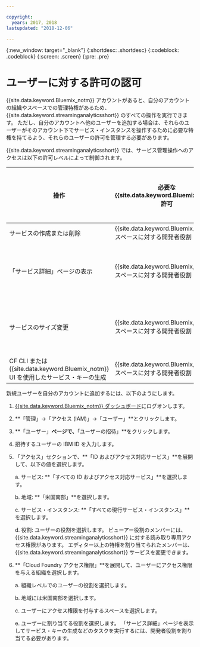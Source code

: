```yaml
---

copyright:
  years: 2017, 2018
lastupdated: "2018-12-06"

---
```


<!-- Attribute definitions -->
{:new_window: target="_blank"}
{:shortdesc: .shortdesc}
{:codeblock: .codeblock}
{:screen: .screen}
{:pre: .pre}

# ユーザーに対する許可の認可

{{site.data.keyword.Bluemix_notm}} アカウントがあると、自分のアカウントの組織やスペースでの管理特権があるため、{{site.data.keyword.streaminganalyticsshort}} のすべての操作を実行できます。 ただし、自分のアカウントへ他のユーザーを追加する場合は、それらのユーザーがそのアカウント下でサービス・インスタンスを操作するために必要な特権を持てるよう、それらのユーザーの許可を管理する必要があります。

{{site.data.keyword.streaminganalyticsshort}} では、サービス管理操作へのアクセスは以下の許可レベルによって制御されます。

| 操作 | 必要な {{site.data.keyword.Bluemix_notm}} 許可 | 必要な IAM 許可 |
|-----------|------------------------------|--------------------------|
| サービスの作成または削除 | {{site.data.keyword.Bluemix_notm}} スペースに対する開発者役割 | なし |
| 「サービス詳細」ページの表示 | {{site.data.keyword.Bluemix_notm}} スペースに対する開発者役割 | ビューアー以上 |
| サービスのサイズ変更   | {{site.data.keyword.Bluemix_notm}} スペースに対する開発者役割 | エディター以上 |
| CF CLI または {{site.data.keyword.Bluemix_notm}} UI を使用したサービス・キーの生成 | {{site.data.keyword.Bluemix_notm}} スペースに対する開発者役割 | なし |

新規ユーザーを自分のアカウントに追加するには、以下のようにします。

1.	[{{site.data.keyword.Bluemix_notm}} ダッシュボード](https://{DomainName})にログオンします。

2.	**「管理」->「アクセス (IAM)」->「ユーザー」**とクリックします。

3.	**「ユーザー」**ページで、**「ユーザーの招待」**をクリックします。

4.	招待するユーザーの IBM ID を入力します。

5.	「アクセス」セクションで、**「ID およびアクセス対応サービス」**を展開して、以下の値を選択します。

	a.	サービス: **「すべての ID およびアクセス対応サービス」**を選択します。

	b.	地域: **「米国南部」**を選択します。

	c.	サービス・インスタンス: **「すべての現行サービス・インスタンス」**を選択します。

	d.	役割: ユーザーの役割を選択します。 ビューアー役割のメンバーには、{{site.data.keyword.streaminganalyticsshort}} に対する読み取り専用アクセス権限があります。 エディター以上の特権を割り当てられたメンバーは、{{site.data.keyword.streaminganalyticsshort}} サービスを変更できます。

6.	**「Cloud Foundry アクセス権限」**を展開して、ユーザーにアクセス権限を与える組織を選択します。

	a. 組織レベルでのユーザーの役割を選択します。

	b.	地域には米国南部を選択します。

	c.	ユーザーにアクセス権限を付与するスペースを選択します。

	e.	ユーザーに割り当てる役割を選択します。 「サービス詳細」ページを表示してサービス・キーの生成などのタスクを実行するには、開発者役割を割り当てる必要があります。
